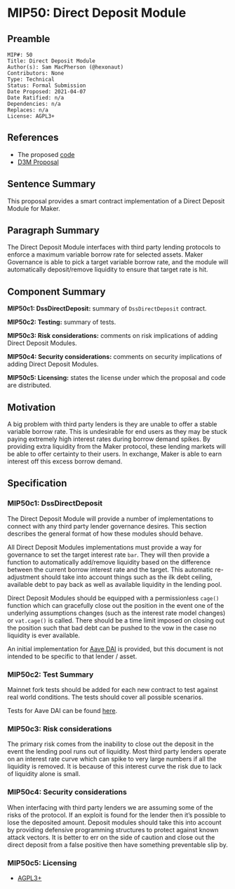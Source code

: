 # MIP50: Direct Deposit Module

## Preamble

```
MIP#: 50
Title: Direct Deposit Module
Author(s): Sam MacPherson (@hexonaut)
Contributors: None
Type: Technical
Status: Formal Submission
Date Proposed: 2021-04-07
Date Ratified: n/a
Dependencies: n/a
Replaces: n/a
License: AGPL3+
```

## References

* The proposed [code](https://github.com/BellwoodStudios/dss-direct-deposit)
* [D3M Proposal](https://forum.makerdao.com/t/discussion-direct-deposit-dai-module-d3m/7357)

## Sentence Summary

This proposal provides a smart contract implementation of a Direct Deposit Module for Maker.

## Paragraph Summary

The Direct Deposit Module interfaces with third party lending protocols to enforce a maximum variable borrow rate for selected assets. Maker Governance is able to pick a target variable borrow rate, and the module will automatically deposit/remove liquidity to ensure that target rate is hit.

## Component Summary

**MIP50c1: DssDirectDeposit:** summary of `DssDirectDeposit` contract.

**MIP50c2: Testing:** summary of tests.

**MIP50c3: Risk considerations:** comments on risk implications of adding Direct Deposit Modules.

**MIP50c4: Security considerations:** comments on security implications of adding Direct Deposit Modules.

**MIP50c5: Licensing:** states the license under which the proposal and code are distributed.

## Motivation

A big problem with third party lenders is they are unable to offer a stable variable borrow rate. This is undesirable for end users as they may be stuck paying extremely high interest rates during borrow demand spikes. By providing extra liquidity from the Maker protocol, these lending markets will be able to offer certainty to their users. In exchange, Maker is able to earn interest off this excess borrow demand.

## Specification

### MIP50c1: DssDirectDeposit

The Direct Deposit Module will provide a number of implementations to connect with any third party lender governance desires. This section describes the general format of how these modules should behave.

All Direct Deposit Modules implementations must provide a way for governance to set the target interest rate `bar`. They will then provide a function to automatically add/remove liquidity based on the difference between the current borrow interest rate and the target. This automatic re-adjustment should take into account things such as the ilk debt ceiling, available debt to pay back as well as available liquidity in the lending pool.

Direct Deposit Modules should be equipped with a permissionless `cage()` function which can gracefully close out the position in the event one of the underlying assumptions changes (such as the interest rate model changes) or `vat.cage()` is called. There should be a time limit imposed on closing out the position such that bad debt can be pushed to the vow in the case no liquidity is ever available.

An initial implementation for [Aave DAI](https://github.com/BellwoodStudios/dss-direct-deposit/blob/master/src/DssDirectDepositAaveDai.sol) is provided, but this document is not intended to be specific to that lender / asset.

### MIP50c2: Test Summary

Mainnet fork tests should be added for each new contract to test against real world conditions. The tests should cover all possible scenarios.

Tests for Aave DAI can be found [here](https://github.com/BellwoodStudios/dss-direct-deposit/blob/master/src/DssDirectDepositAaveDai.t.sol).

### MIP50c3: Risk considerations

The primary risk comes from the inability to close out the deposit in the event the lending pool runs out of liquidity. Most third party lenders operate on an interest rate curve which can spike to very large numbers if all the liquidity is removed. It is because of this interest curve the risk due to lack of liquidity alone is small.

### MIP50c4: Security considerations

When interfacing with third party lenders we are assuming some of the risks of the protocol. If an exploit is found for the lender then it’s possible to lose the deposited amount. Deposit modules should take this into account by providing defensive programming structures to protect against known attack vectors. It is better to err on the side of caution and close out the direct deposit from a false positive then have something preventable slip by.

### MIP50c5: Licensing

- [AGPL3+](https://www.gnu.org/licenses/agpl-3.0.en.html)
